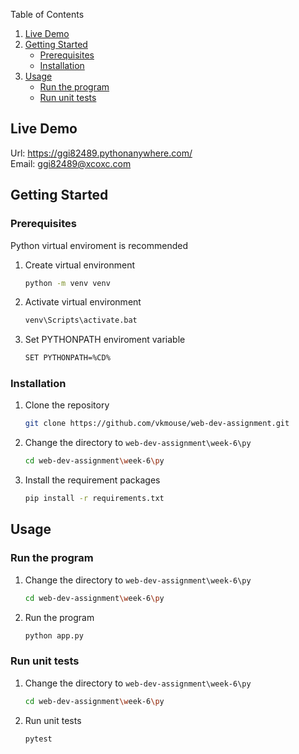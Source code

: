 Table of Contents
1. [Live Demo](#live-demo)
1. [Getting Started](#getting-started)
    - [Prerequisites](#prerequisites)
    - [Installation](#installation)
2. [Usage](#usage)
    - [Run the program](#run-the-program)
    - [Run unit tests](#run-unit-tests)

## Live Demo

Url: https://ggi82489.pythonanywhere.com/  
Email: ggi82489@xcoxc.com  

## Getting Started

### Prerequisites

Python virtual enviroment is recommended
1. Create virtual environment
   ```sh
   python -m venv venv
   ```
2. Activate virtual environment
   ```sh
   venv\Scripts\activate.bat
   ```
3. Set PYTHONPATH enviroment variable
   ```sh
   SET PYTHONPATH=%CD%
   ```

### Installation

1. Clone the repository
   ```sh
   git clone https://github.com/vkmouse/web-dev-assignment.git
   ```
2. Change the directory to `web-dev-assignment\week-6\py`
   ```sh
   cd web-dev-assignment\week-6\py
   ```
3. Install the requirement packages
   ```sh
   pip install -r requirements.txt
   ```

## Usage

### Run the program

1. Change the directory to `web-dev-assignment\week-6\py`
   ```sh
   cd web-dev-assignment\week-6\py
   ```
2. Run the program
   ```sh
   python app.py
   ```

### Run unit tests

1. Change the directory to `web-dev-assignment\week-6\py`
   ```sh
   cd web-dev-assignment\week-6\py
   ```
2. Run unit tests
   ```sh
   pytest
   ```
